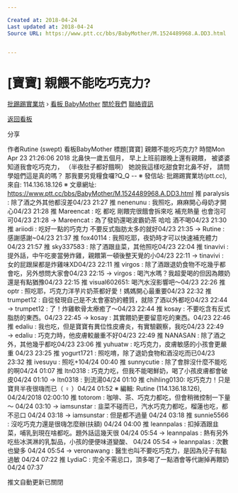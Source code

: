 ```yaml
---

Created at: 2018-04-24
Last updated at: 2018-04-24
Source URL: https://www.ptt.cc/bbs/BabyMother/M.1524489968.A.DD3.html


---
```


# [寶寶] 親餵不能吃巧克力?


[批踢踢實業坊](https://www.ptt.cc/) › [看板 BabyMother](https://www.ptt.cc/bbs/BabyMother/index.html) [關於我們](https://www.ptt.cc/about.html) [聯絡資訊](https://www.ptt.cc/contact.html)

[返回看板](https://www.ptt.cc/bbs/BabyMother/index.html)

分享

作者Rutine (swept)
看板BabyMother
標題\[寶寶\] 親餵不能吃巧克力?
時間Mon Apr 23 21:26:06 2018
北鼻快一歲五個月， 早上上班前跟晚上還有親餵， 被婆婆知道我會吃巧克力， （半夜肚子都好餓啊） 她說我這樣吃甜食對北鼻不好， 請問學姐們這是真的嗎？ 那我要另覓糧食囉?Q\_Q -- ※ 發信站: 批踢踢實業坊(ptt.cc), 來自: 114.136.18.126 ※ 文章網址: <https://www.ptt.cc/bbs/BabyMother/M.1524489968.A.DD3.html>
推 paralysis : 除了酒之外其他都沒差04/23 21:27
推 nenenunu : 我照吃，麻麻開心母奶才開心04/23 21:28
推 Mareencat : 吃 都吃 剛餵完很餓會拆來吃 補充熱量 也會泡可可04/23 21:28
→ Mareencat : 為了發奶還喝波霸奶茶 哈哈 酒不喝04/23 21:30
推 ariiodi : 吃好一點的巧克力 不要反式脂肪太多的就好04/23 21:35
→ Rutine : 感謝感謝~04/23 21:37
推 fox40114 : 我照吃耶，夜奶時才可以快速補充體力04/23 21:57
推 sky337583 : 除了酒跟韭菜，其他照吃04/23 22:04
推 tinavivi : 提外話，中午吃麥當勞炸雞，親餵第一頓後整天覺的小04/23 22:11
→ tinavivi : 女的屁跟屎都是炸雞味XD04/23 22:11
推 virgos : 除了酒跟退奶食物不吃幾乎都會吃，另外想問大家會04/23 22:15
→ virgos : 喝汽水嗎？我超愛喝的但因為餵奶還是有點猶豫04/23 22:15
推 visual602651: 喝汽水沒影響吧～04/23 22:26
推 optr : 照吃耶，巧克力洋芋片奶茶都好愛！媽媽開心最重要04/23 22:32
推 trumpet12 : 自從發現自己是不太會塞奶的體質，就除了酒以外都吃04/23 22:44
→ trumpet12 : 了！炸雞軟骨太療癒了～04/23 22:44
推 kosay : 不要吃含有反式脂肪的東西。04/23 22:45
→ kosay : 其實餵奶更要留意吃的東西。04/23 22:46
推 edaliu : 我也吃，但是寶寶有異位性皮膚炎，有實驗觀察，我吃04/23 22:49
→ edaliu : 巧克力時，他皮膚較嚴重不好04/23 22:49
推 NANASAN : 除了酒之外，其他幾乎都吃04/23 23:06
推 yuhuatw : 吃巧克力，皮膚敏感的小孩會更嚴重 04/23 23:25
推 yogurt1721 : 照吃唷，除了退奶食物和酒沒吃而已04/23 23:32
推 ivesuyu : 照吃+104/24 00:40
推 sunnycutie : 除了會胖沒什麼不能吃的啊04/24 01:07
推 ltn0318 : 巧克力吃，但我不能喝鮮奶，喝了小孩皮膚都會破皮04/24 01:10
→ ltn0318 : 到流湯04/24 01:10
推 chihling0130: 吃巧克力！只是寶貝半夜很嗨而已（ ♀ ）04/24 01:52
※ 編輯: Rutine (114.136.18.126), 04/24/2018 02:00:10
推 totorom : 咖啡、茶、巧克力都吃，但會稍微控制一下量～ 04/24 03:10
→ iamsunstar : 韭菜不碰而已，汽水巧克力都吃，榴蓮也吃，都不忌口 04/24 03:18
→ iamsunstar : 但是都不過量 04/24 03:18
推 sunnie5566 : 沒吃巧克力還是很嗨怎麼辦(扶額) 04/24 04:00
推 leannpalas : 扣掉酒跟韭菜，哺乳到現在啥都吃。題外話這幾天很 04/24 05:54
→ leannpalas : 熱有另外吃些冰淇淋的乳製品，小孩的便便味道變酸、 04/24 05:54
→ leannpalas : 次數也變多 04/24 05:54
→ veronawang : 醫生也叫不要吃巧克力，是因為兒子有點過敏 04/24 07:22
推 LydiaC : 完全不需忌口，頂多喝了一點酒會等代謝掉再餵奶 04/24 07:37

推文自動更新已關閉

